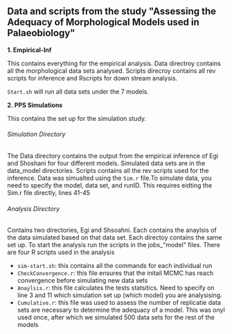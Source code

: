 ## Data and scripts from the study "Assessing the Adequacy of Morphological Models used in Palaeobiology"


**1. Empirical-Inf**

This contains everything for the empirical analysis. 
Data directroy contains all the morphological data sets analysed. 
Scripts direcroy contains all rev scripts for inference and Rscripts for down stream analysis. 

`Start.sh` will run all data sets under the 7 models.

**2. PPS Simulations**

This contains the set up for the simulation study. 

###### Simulation Directory

 
The Data directory contains the output from the empirical inference of Egi and Shoshani for 
four different models. Simulated data sets are in the data_model directories.
Scripts contains all the rev scripts used for the inference. 
Data was simualted using the `Sim.r` file.To simulate data, you need to specify the model, data set, and runID. This requires eidting the Sim.r file directly, lines 41-45


###### Analysis Directory
Contains two directories, Egi and Shsoahni. Each contains the anaylsis of the data simulated based on that data set. Each directoy contains the same set up.
To start the analysis run the scripts in the jobs_"model" files.
There are four R scripts used in the analysis 

- `sim-start.sh`: this contains all the commands for each individual run
- `CheckConvergence.r`: this file ensures that the initail MCMC has reach convergence before simulating new data sets
- `Anaylsis.r`: this file calculates the tests statsitics. Need to specify on line 3 and 11 which simulation set up (which model) you are analysising.
- `Cumulative.r`: this file was used to assess the number of replicatie data sets are necessary to determine the adequacy of a model. This was onyl used once, after which we simulated 500 data sets for the rest of the models
